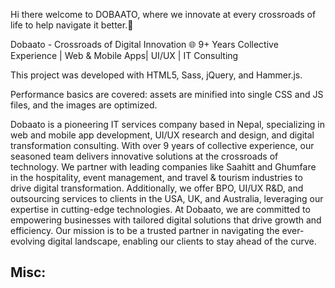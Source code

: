
Hi there welcome to DOBAATO, where we innovate at every crossroads of life to help navigate it better.👋

Dobaato - Crossroads of Digital Innovation 🌐 9+ Years Collective Experience | Web & Mobile Apps| UI/UX | IT Consulting

This project was developed with HTML5, Sass, jQuery, and Hammer.js.

Performance basics are covered: assets are minified into single CSS and JS files, and the images are optimized.

Dobaato is a pioneering IT services company based in Nepal, specializing in web and mobile app development, UI/UX research and design, and digital transformation consulting. With over 9 years of collective experience, our seasoned team delivers innovative solutions at the crossroads of technology.
We partner with leading companies like Saahitt and Ghumfare in the hospitality, event management, and travel & tourism industries to drive digital transformation. Additionally, we offer BPO, UI/UX R&D, and outsourcing services to clients in the USA, UK, and Australia, leveraging our expertise in cutting-edge technologies.
At Dobaato, we are committed to empowering businesses with tailored digital solutions that drive growth and efficiency. Our mission is to be a trusted partner in navigating the ever-evolving digital landscape, enabling our clients to stay ahead of the curve.

## Misc: